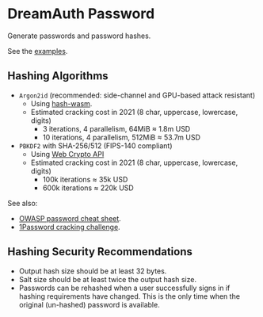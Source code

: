 # DreamAuth Password

Generate passwords and password hashes.

See the [examples](examples.ts).

## Hashing Algorithms

- `Argon2id` (recommended: side-channel and GPU-based attack resistant)
  - Using [hash-wasm](https://www.npmjs.com/package/hash-wasm).
  - Estimated cracking cost in 2021 (8 char, uppercase, lowercase, digits)
    - 3 iterations, 4 parallelism, 64MiB ≈ 1.8m USD
    - 10 iterations, 4 parallelism, 512MiB ≈ 53.7m USD
- `PBKDF2` with SHA-256/512 (FIPS-140 compliant)
  - Using [Web Crypto API](https://developer.mozilla.org/en-US/docs/Web/API/Crypto)
  - Estimated cracking cost in 2021 (8 char, uppercase, lowercase, digits)
    - 100k iterations ≈ 35k USD
    - 600k iterations ≈ 220k USD

See also:

- [OWASP password cheat sheet](https://cheatsheetseries.owasp.org/cheatsheets/Password_Storage_Cheat_Sheet.html).
- [1Password cracking challenge](https://blog.1password.com/cracking-challenge-update/).

## Hashing Security Recommendations

- Output hash size should be at least 32 bytes.
- Salt size should be at least twice the output hash size.
- Passwords can be rehashed when a user successfully signs in if hashing requirements have changed. This is the only time when the original (un-hashed) password is available.
